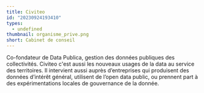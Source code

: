 ```yaml
---
title: Civiteo
id: "20230924193410"
types:
  - undefined
thumbnail: organisme_prive.png
short: Cabinet de conseil
---
```


Co-fondateur de Data Publica, gestion des données publiques des collectivités. Civiteo c'est aussi les nouveaux usages de la data au service des territoires. Il intervient aussi auprès d’entreprises qui produisent des données d’intérêt
général, utilisent de l’open data public, ou prennent part à des expérimentations locales de gouvernance de la donnée.